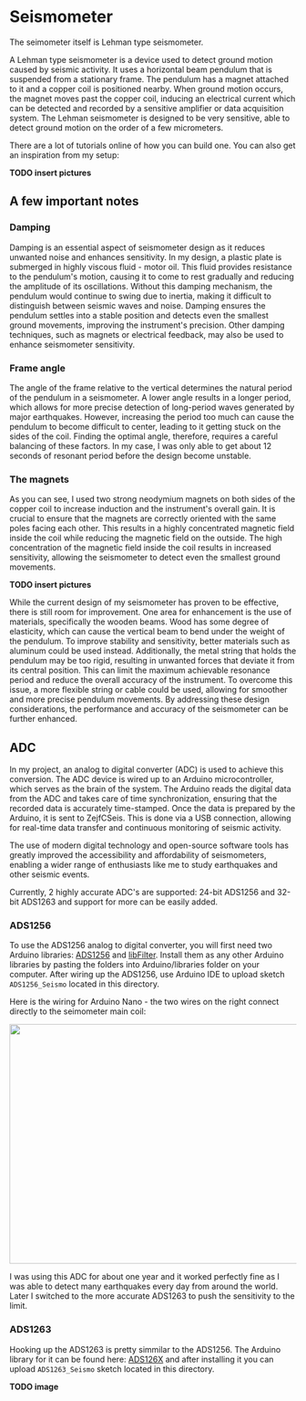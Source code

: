 # Seismometer

The seimometer itself is Lehman type seismometer.

A Lehman type seismometer is a device used to detect ground motion caused by seismic activity. It uses a horizontal beam pendulum that is suspended from a stationary frame. The pendulum has a magnet attached to it and a copper coil is positioned nearby. When ground motion occurs, the magnet moves past the copper coil, inducing an electrical current which can be detected and recorded by a sensitive amplifier or data acquisition system. The Lehman seismometer is designed to be very sensitive, able to detect ground motion on the order of a few micrometers.

There are a lot of tutorials online of how you can build one. You can also get an inspiration from my setup:

__TODO insert pictures__

## A few important notes

### Damping

Damping is an essential aspect of seismometer design as it reduces unwanted noise and enhances sensitivity. In my design, a plastic plate is submerged in highly viscous fluid - motor oil. This fluid provides resistance to the pendulum's motion, causing it to come to rest gradually and reducing the amplitude of its oscillations. Without this damping mechanism, the pendulum would continue to swing due to inertia, making it difficult to distinguish between seismic waves and noise. Damping ensures the pendulum settles into a stable position and detects even the smallest ground movements, improving the instrument's precision. Other damping techniques, such as magnets or electrical feedback, may also be used to enhance seismometer sensitivity.

### Frame angle

The angle of the frame relative to the vertical determines the natural period of the pendulum in a seismometer. A lower angle results in a longer period, which allows for more precise detection of long-period waves generated by major earthquakes. However, increasing the period too much can cause the pendulum to become difficult to center, leading to it getting stuck on the sides of the coil. Finding the optimal angle, therefore, requires a careful balancing of these factors. In my case, I was only able to get about 12 seconds of resonant period before the design become unstable.

### The magnets

As you can see, I used two strong neodymium magnets on both sides of the copper coil to increase induction and the instrument's overall gain. It is crucial to ensure that the magnets are correctly oriented with the same poles facing each other. This results in a highly concentrated magnetic field inside the coil while reducing the magnetic field on the outside. The high concentration of the magnetic field inside the coil results in increased sensitivity, allowing the seismometer to detect even the smallest ground movements.

__TODO insert pictures__

While the current design of my seismometer has proven to be effective, there is still room for improvement. One area for enhancement is the use of materials, specifically the wooden beams. Wood has some degree of elasticity, which can cause the vertical beam to bend under the weight of the pendulum. To improve stability and sensitivity, better materials such as aluminum could be used instead. Additionally, the metal string that holds the pendulum may be too rigid, resulting in unwanted forces that deviate it from its central position. This can limit the maximum achievable resonance period and reduce the overall accuracy of the instrument. To overcome this issue, a more flexible string or cable could be used, allowing for smoother and more precise pendulum movements. By addressing these design considerations, the performance and accuracy of the seismometer can be further enhanced.

## ADC
In my project, an analog to digital converter (ADC) is used to achieve this conversion. The ADC device is wired up to an Arduino microcontroller, which serves as the brain of the system. The Arduino reads the digital data from the ADC and takes care of time synchronization, ensuring that the recorded data is accurately time-stamped. Once the data is prepared by the Arduino, it is sent to ZejfCSeis. This is done via a USB connection, allowing for real-time data transfer and continuous monitoring of seismic activity.

The use of modern digital technology and open-source software tools has greatly improved the accessibility and affordability of seismometers, enabling a wider range of enthusiasts like me to study earthquakes and other seismic events.

Currently, 2 highly accurate ADC's are supported: 24-bit ADS1256 and 32-bit ADS1263 and support for more can be easily added.

### ADS1256

To use the ADS1256 analog to digital converter, you will first need two Arduino libraries: [ADS1256](https://github.com/adienakhmad/ADS1256) and [libFilter](https://github.com/MartinBloedorn/libFilter). Install them as any other Arduino libraries by pasting the folders into Arduino/libraries folder on your computer. After wiring up the ADS1256, use Arduino IDE to upload sketch `ADS1256_Seismo` located in this directory.

Here is the wiring for Arduino Nano - the two wires on the right connect directly to the seimometer main coil:

<img src=https://user-images.githubusercontent.com/100421968/231836782-62f4d2d0-edd1-488e-90dd-6f7269f3b97f.jpg width=600 height=420>

I was using this ADC for about one year and it worked perfectly fine as I was able to detect many earthquakes every day from around the world. Later I switched to the more accurate ADS1263 to push the sensitivity to the limit. 

### ADS1263

Hooking up the ADS1263 is pretty simmilar to the ADS1256. The Arduino library for it can be found here: [ADS126X](https://github.com/Molorius/ADS126X) and after installing it you can upload `ADS1263_Seismo` sketch located in this directory.

__TODO image__
